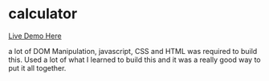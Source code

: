 # calculator

[Live Demo Here](https://eclavel.github.io/calculator/)

a lot of DOM Manipulation, javascript, CSS and HTML was required to build this. Used a lot of what I learned to build this and it was a really good way to put it all together.
